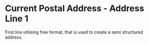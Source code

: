 # Current Postal Address - Address Line 1
First line utilising free format, that is used to create a semi structured address.